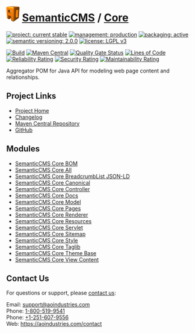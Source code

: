 # [<img src="ao-logo.png" alt="AO Logo" width="35" height="40">](https://github.com/aoindustries) [SemanticCMS](https://github.com/aoindustries/semanticcms) / [Core](https://github.com/aoindustries/semanticcms-core)

[![project: current stable](https://semanticcms.com/ao-badges/project-current-stable.svg)](https://aoindustries.com/life-cycle#project-current-stable)
[![management: production](https://semanticcms.com/ao-badges/management-production.svg)](https://aoindustries.com/life-cycle#management-production)
[![packaging: active](https://semanticcms.com/ao-badges/packaging-active.svg)](https://aoindustries.com/life-cycle#packaging-active)  
[![semantic versioning: 2.0.0](https://semanticcms.com/ao-badges/semver-2.0.0.svg)](http://semver.org/spec/v2.0.0.html)
[![license: LGPL v3](https://semanticcms.com/ao-badges/license-lgpl-3.0.svg)](https://www.gnu.org/licenses/lgpl-3.0)

[![Build](https://github.com/aoindustries/semanticcms-core/workflows/Build/badge.svg?branch=master)](https://github.com/aoindustries/semanticcms-core/actions?query=workflow%3ABuild)
[![Maven Central](https://maven-badges.herokuapp.com/maven-central/com.semanticcms/semanticcms-core/badge.svg)](https://maven-badges.herokuapp.com/maven-central/com.semanticcms/semanticcms-core)
[![Quality Gate Status](https://sonarcloud.io/api/project_badges/measure?branch=master&project=com.semanticcms%3Asemanticcms-core&metric=alert_status)](https://sonarcloud.io/dashboard?branch=master&id=com.semanticcms%3Asemanticcms-core)
[![Lines of Code](https://sonarcloud.io/api/project_badges/measure?branch=master&project=com.semanticcms%3Asemanticcms-core&metric=ncloc)](https://sonarcloud.io/component_measures?branch=master&id=com.semanticcms%3Asemanticcms-core&metric=ncloc)  
[![Reliability Rating](https://sonarcloud.io/api/project_badges/measure?branch=master&project=com.semanticcms%3Asemanticcms-core&metric=reliability_rating)](https://sonarcloud.io/component_measures?branch=master&id=com.semanticcms%3Asemanticcms-core&metric=Reliability)
[![Security Rating](https://sonarcloud.io/api/project_badges/measure?branch=master&project=com.semanticcms%3Asemanticcms-core&metric=security_rating)](https://sonarcloud.io/component_measures?branch=master&id=com.semanticcms%3Asemanticcms-core&metric=Security)
[![Maintainability Rating](https://sonarcloud.io/api/project_badges/measure?branch=master&project=com.semanticcms%3Asemanticcms-core&metric=sqale_rating)](https://sonarcloud.io/component_measures?branch=master&id=com.semanticcms%3Asemanticcms-core&metric=Maintainability)

Aggregator POM for Java API for modeling web page content and relationships.

## Project Links
* [Project Home](https://semanticcms.com/core/)
* [Changelog](https://semanticcms.com/core/changelog)
* [Maven Central Repository](https://search.maven.org/artifact/com.semanticcms/semanticcms-core)
* [GitHub](https://github.com/aoindustries/semanticcms-core)

## Modules
* [SemanticCMS Core BOM](https://github.com/aoindustries/semanticcms-core-bom)
* [SemanticCMS Core All](https://github.com/aoindustries/semanticcms-core-all)
* [SemanticCMS Core BreadcrumbList JSON-LD](https://github.com/aoindustries/semanticcms-core-breadcrumblist-json-ld)
* [SemanticCMS Core Canonical](https://github.com/aoindustries/semanticcms-core-canonical)
* [SemanticCMS Core Controller](https://github.com/aoindustries/semanticcms-core-controller)
* [SemanticCMS Core Docs](https://github.com/aoindustries/semanticcms-core-docs)
* [SemanticCMS Core Model](https://github.com/aoindustries/semanticcms-core-model)
* [SemanticCMS Core Pages](https://github.com/aoindustries/semanticcms-core-pages)
* [SemanticCMS Core Renderer](https://github.com/aoindustries/semanticcms-core-renderer)
* [SemanticCMS Core Resources](https://github.com/aoindustries/semanticcms-core-resources)
* [SemanticCMS Core Servlet](https://github.com/aoindustries/semanticcms-core-servlet)
* [SemanticCMS Core Sitemap](https://github.com/aoindustries/semanticcms-core-sitemap)
* [SemanticCMS Core Style](https://github.com/aoindustries/semanticcms-core-style)
* [SemanticCMS Core Taglib](https://github.com/aoindustries/semanticcms-core-taglib)
* [SemanticCMS Core Theme Base](https://github.com/aoindustries/semanticcms-core-theme-base)
* [SemanticCMS Core View Content](https://github.com/aoindustries/semanticcms-core-view-content)

## Contact Us
For questions or support, please [contact us](https://aoindustries.com/contact):

Email: [support@aoindustries.com](mailto:support@aoindustries.com)  
Phone: [1-800-519-9541](tel:1-800-519-9541)  
Phone: [+1-251-607-9556](tel:+1-251-607-9556)  
Web: https://aoindustries.com/contact
